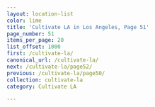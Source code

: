 ```yaml
---
layout: location-list
color: lime
title: 'Cultivate LA in Los Angeles, Page 51'
page_number: 51
items_per_page: 20
list_offset: 1000
first: /cultivate-la/
canonical_url: /cultivate-la/
next: /cultivate-la/page52/
previous: /cultivate-la/page50/
collection: cultivate-la
category: Cultivate LA

---
```

